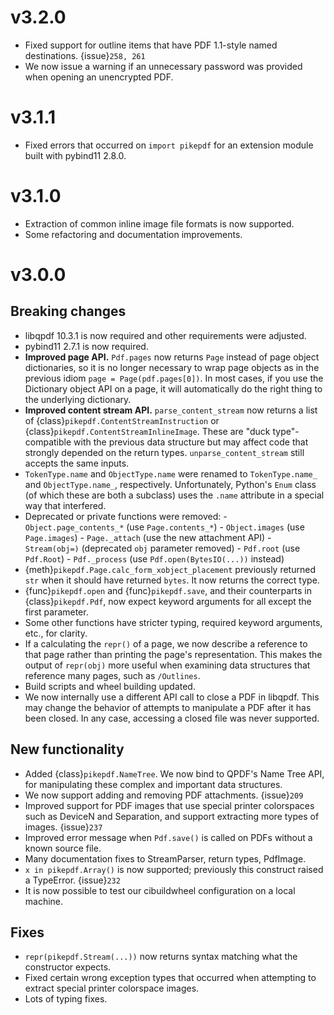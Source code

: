 # v3.2.0

- Fixed support for outline items that have PDF 1.1-style named destinations.
  {issue}`258, 261`
- We now issue a warning if an unnecessary password was provided when opening
  an unencrypted PDF.

# v3.1.1

- Fixed errors that occurred on `import pikepdf` for an extension module built with
  pybind11 2.8.0.

# v3.1.0

- Extraction of common inline image file formats is now supported.
- Some refactoring and documentation improvements.

# v3.0.0

## Breaking changes

- libqpdf 10.3.1 is now required and other requirements were adjusted.
- pybind11 2.7.1 is now required.
- **Improved page API.** `Pdf.pages` now returns `Page` instead of
  page object dictionaries, so it is no longer necessary to wrap page objects
  as in the previous idiom `page = Page(pdf.pages[0])`. In most cases,
  if you use the Dictionary object API on a page, it will automatically do the
  right thing to the underlying dictionary.
- **Improved content stream API.** `parse_content_stream` now returns a list of
  {class}`pikepdf.ContentStreamInstruction` or {class}`pikepdf.ContentStreamInlineImage`.
  These are "duck type"-compatible with the previous data structure but may
  affect code that strongly depended on the return types. `unparse_content_stream`
  still accepts the same inputs.
- `TokenType.name` and `ObjectType.name` were renamed to
  `TokenType.name_` and `ObjectType.name_`, respectively. Unfortunately,
  Python's `Enum` class (of which these are both a subclass) uses the `.name`
  attribute in a special way that interfered.
- Deprecated or private functions were removed:
  \- `Object.page_contents_*` (use `Page.contents_*`)
  \- `Object.images` (use `Page.images`)
  \- `Page._attach` (use the new attachment API)
  \- `Stream(obj=)` (deprecated `obj` parameter removed)
  \- `Pdf.root` (use `Pdf.Root`)
  \- `Pdf._process` (use `Pdf.open(BytesIO(...))` instead)
- {meth}`pikepdf.Page.calc_form_xobject_placement` previously returned `str` when
  it should have returned `bytes`. It now returns the correct type.
- {func}`pikepdf.open` and {func}`pikepdf.save`, and their counterparts in
  {class}`pikepdf.Pdf`, now expect keyword arguments for all except the first parameter.
- Some other functions have stricter typing, required keyword arguments, etc.,
  for clarity.
- If a calculating the `repr()` of a page, we now describe a reference to that
  page rather than printing the page's representation. This makes the output
  of `repr(obj)` more useful when examining data structures that reference
  many pages, such as `/Outlines`.
- Build scripts and wheel building updated.
- We now internally use a different API call to close a PDF in libqpdf. This
  may change the behavior of attempts to manipulate a PDF after it has been
  closed. In any case, accessing a closed file was never supported.

## New functionality

- Added {class}`pikepdf.NameTree`. We now bind to QPDF's Name Tree API, for
  manipulating these complex and important data structures.
- We now support adding and removing PDF attachments. {issue}`209`
- Improved support for PDF images that use special printer colorspaces such as
  DeviceN and Separation, and support extracting more types of images. {issue}`237`
- Improved error message when `Pdf.save()` is called on PDFs without a known
  source file.
- Many documentation fixes to StreamParser, return types, PdfImage.
- `x in pikepdf.Array()` is now supported; previously this construct raised a
  TypeError. {issue}`232`
- It is now possible to test our cibuildwheel configuration on a local machine.

## Fixes

- `repr(pikepdf.Stream(...))` now returns syntax matching what the constructor
  expects.
- Fixed certain wrong exception types that occurred when attempting to extract
  special printer colorspace images.
- Lots of typing fixes.
